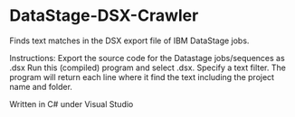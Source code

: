# DataStage-DSX-Crawler
Finds text matches in the DSX export file of IBM DataStage jobs.

Instructions:
Export the source code for the Datastage jobs/sequences as <file>.dsx
Run this (compiled) program and select <file>.dsx.
  Specify a text filter.
  The program will return each line where it find the text including the project name and folder.

Written in C# under Visual Studio
